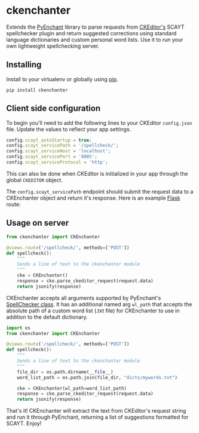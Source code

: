 # ckenchanter

Extends the [PyEnchant](http://pythonhosted.org/pyenchant/) library to parse requests from [CKEditor's](http://ckeditor.com) SCAYT spellchecker plugin and return suggested corrections using standard language dictionaries and custom personal word lists. Use it to run your own lightweight spellchecking server.

## Installing

Install to your virtualenv or globally using [pip](https://pip.pypa.io/en/stable/installing/).

```
pip install ckenchanter
```

## Client side configuration

To begin you'll need to add the following lines to your CKEditor `config.json` file. Update the values to reflect your app settings.
```JavaScript
config.scayt_autoStartup = true;
config.scayt_servicePath = '/spellcheck/';
config.scayt_serviceHost = 'localhost';
config.scayt_servicePort = '8005';
config.scayt_serviceProtocol = 'http';
```

This can also be done when CKEditor is initialized in your app through the global `CKEDITOR` object.

The `config.scayt_servicePath` endpoint should submit the request data to a CKEnchanter object and return it's response. Here is an example [Flask](http://flask.pocoo.org/) route:


## Usage on server


```Python
from ckenchanter import CKEnchanter

@views.route('/spellcheck/', methods=['POST'])
def spellcheck():
    """
    Sends a line of text to the ckenchanter module
    """
    cke = CKEnchanter()
    response = cke.parse_ckeditor_request(request.data)
    return jsonify(response)
```

CKEnchanter accepts all arguments supported by PyEnchant's [SpellChecker class](https://github.com/rfk/pyenchant/blob/master/enchant/checker/__init__.py). It has an additional named arg `wl_path` that accepts the absolute path of a custom word list (.txt file) for CKEnchanter to use in addition to the default dictionary.

```Python
import os
from ckenchanter import CKEnchanter

@views.route('/spellcheck/', methods=['POST'])
def spellcheck():
    """
    Sends a line of text to the ckenchanter module
    """
    file_dir = os.path.dirname(__file__)
    word_list_path = os.path.join(file_dir, "dicts/mywords.txt")

    cke = CKEnchanter(wl_path=word_list_path)
    response = cke.parse_ckeditor_request(request.data)
    return jsonify(response)
```

That's it! CKEnchanter will extract the text from CKEditor's request string and run it through PyEnchant, returning a list of suggestions formatted for SCAYT. Enjoy!
